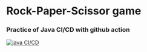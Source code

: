 # Rock-Paper-Scissor game 

### Practice of Java CI/CD with github action
[![java CI/CD](https://github.com/tsaooo/st_nycu_lab4_309551122/actions/workflows/action.yml/badge.svg)](https://github.com/tsaooo/st_nycu_lab4_309551122/actions/workflows/action.yml)
